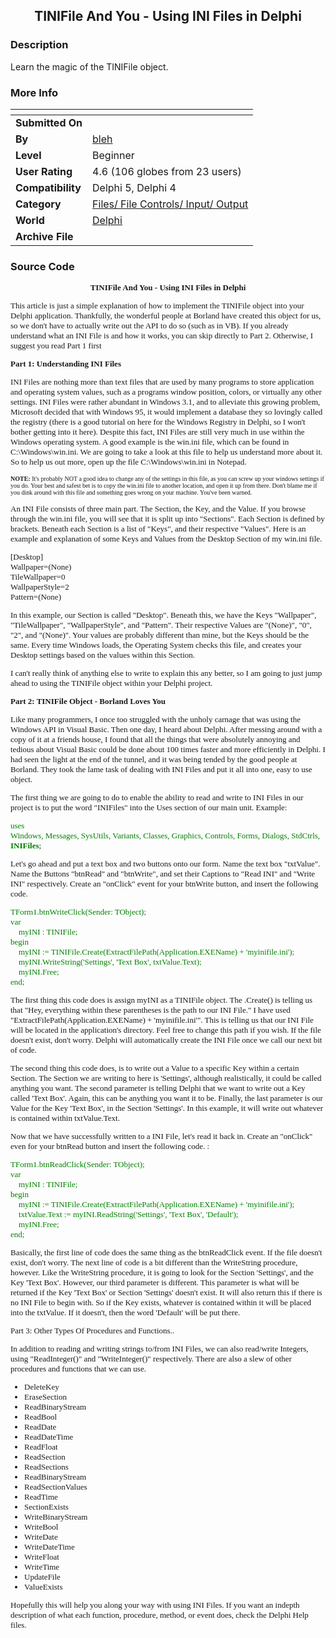 ﻿<div align="center">

## TINIFile And You \- Using INI Files in Delphi


</div>

### Description

Learn the magic of the TINIFile object.
 
### More Info
 


<span>             |<span>
---                |---
**Submitted On**   |
**By**             |[bleh](https://github.com/Planet-Source-Code/PSCIndex/blob/master/ByAuthor/bleh.md)
**Level**          |Beginner
**User Rating**    |4.6 (106 globes from 23 users)
**Compatibility**  |Delphi 5, Delphi 4
**Category**       |[Files/ File Controls/ Input/ Output](https://github.com/Planet-Source-Code/PSCIndex/blob/master/ByCategory/files-file-controls-input-output__7-3.md)
**World**          |[Delphi](https://github.com/Planet-Source-Code/PSCIndex/blob/master/ByWorld/delphi.md)
**Archive File**   |[](https://github.com/Planet-Source-Code/bleh-tinifile-and-you-using-ini-files-in-delphi__7-568/archive/master.zip)





### Source Code

<font face="Verdana" size="2">
<div align="center"><b>TINIFile And You - Using INI Files in Delphi</b></div>
<p>This article is just a simple explanation of how to implement
the TINIFile object into your Delphi application. Thankfully, the
wonderful people at Borland have created this object for us,
so we don't have to actually write out the API to do so (such
as in VB). If you already understand what an INI File is and how it works,
you can skip directly to Part 2. Otherwise, I suggest you read Part 1 first</p>
<b>Part 1: Understanding INI Files</b>
<p>INI Files are nothing more than text files that
are used by many programs to store application and operating
system values, such as a programs window position, colors, or virtually
any other settings. INI Files were rather abundant in Windows 3.1, and
to alleviate this growing problem, Microsoft decided that with Windows
95, it would implement a database they so lovingly called the registry (there
is a good tutorial on here for the Windows Registry in Delphi, so I won't
bother getting into it here). Despite this fact, INI Files are still very
much in use within the Windows operating system. A good example is the
win.ini file, which can be found in C:\Windows\win.ini. We are going to take
a look at this file to help us understand more about it. So to help us out
more, open up the file C:\Windows\win.ini in Notepad.</p>
<font size="1">
<b>NOTE:</b> It's probably NOT a good idea to change any of the settings in this
file, as you can screw up your windows settings if you do. Your best and safest
bet is to copy the win.ini file to another location, and open it up from there.
Don't blame me if you dink around with this file and something goes wrong on your
machine. You've been warned.
</font>
<p>An INI File consists of three main part. The Section, the Key, and the Value.
If you browse through the win.ini file, you will see that it is split up into
"Sections". Each Section is defined by brackets. Beneath each Section is a list
of "Keys", and their respective "Values". Here is an example and explanation of
some Keys and Values from the Desktop Section of my win.ini file.</p>
[Desktop]<br>
Wallpaper=(None)<br>
TileWallpaper=0<br>
WallpaperStyle=2<br>
Pattern=(None)<br>
<p>In this example, our Section is called "Desktop". Beneath this, we have the
Keys "Wallpaper", "TileWallpaper", "WallpaperStyle", and "Pattern". Their respective
Values are "(None)", "0", "2", and "(None)". Your values are probably different than mine,
but the Keys should be the same. Every time Windows loads, the Operating System checks this
file, and creates your Desktop settings based on the values within this Section.</p>
<p>I can't really think of anything else to write to explain this any better, so I am
going to just jump ahead to using the TINIFile object within your Delphi project.</p>
<b>Part 2: TINIFile Object - Borland Loves You</b>
<p>Like many programmers, I once too struggled with the unholy carnage that was using the
Windows API in Visual Basic. Then one day, I heard about Delphi. After messing around with a
copy of it at a friends house, I found that all the things that were absolutely annoying and tedious about
Visual Basic could be done about 100 times faster and more efficiently in Delphi. I had seen the light at the
end of the tunnel, and it was being tended by the good people at Borland. They took the lame task of dealing with
INI Files and put it all into one, easy to use object.</p>
<p>The first thing we are going to do to enable the ability to read and write to INI Files in our
project is to put the word "INIFiles" into the Uses section of our main unit. Example:</p>
<font color="#008000">
uses <br>
Windows, Messages, SysUtils, Variants, Classes, Graphics, Controls, Forms,
Dialogs, StdCtrls,<b> INIFiles</b></font>;
<p>Let's go ahead and put a text box and two buttons onto our form. Name the text box
"txtValue". Name the Buttons "btnRead" and "btnWrite", and set their Captions to "Read INI"
and "Write INI" respectively. Create an "onClick" event for your btnWrite button, and insert the
following code.</p>
<p>
<font color="#008000">
TForm1.btnWriteClick(Sender: TObject); <br>
var<br>
&nbsp;&nbsp;&nbsp;&nbsp;myINI : TINIFile;<br>
begin <br>
&nbsp;&nbsp;&nbsp;&nbsp;myINI := TINIFile.Create(ExtractFilePath(Application.EXEName) + 'myinifile.ini');<br>
&nbsp;&nbsp;&nbsp;&nbsp;myINI.WriteString('Settings', 'Text Box', txtValue.Text);<br>
&nbsp;&nbsp;&nbsp;&nbsp;myINI.Free;<br>
end;
</font>
</p>
<p>
The first thing this code does is assign myINI as a TINIFile object. The .Create() is telling us that "Hey, everything
within these parentheses is the path to our INI File." I have used "ExtractFilePath(Application.EXEName) + 'myinifile.ini'".
This is telling us that our INI File will be located in the application's directory. Feel free to change this path if you wish.
If the file doesn't exist, don't worry. Delphi will automatically create the INI File once we call our next bit of code.</p>
<p>
The second thing this code does, is to write out a Value to a specific Key within a certain Section. The Section we are writing to
here is 'Settings', although realistically, it could be called anything you want. The second parameter is telling Delphi that
we want to write out a Key called 'Text Box'. Again, this can be anything you want it to be. Finally, the last parameter is
our Value for the Key 'Text Box', in the Section 'Settings'. In this example, it will write out whatever is contained within txtValue.Text.
</p>
<p>
Now that we have successfully written to a INI File, let's read it back in. Create an "onClick" even for your btnRead button and insert the following
code. :
</p>
<p>
<font color="#008000">
TForm1.btnReadClick(Sender: TObject); <br>
var<br>
&nbsp;&nbsp;&nbsp;&nbsp;myINI : TINIFile;<br>
begin <br>
&nbsp;&nbsp;&nbsp;&nbsp;myINI := TINIFile.Create(ExtractFilePath(Application.EXEName) + 'myinifile.ini');<br>
&nbsp;&nbsp;&nbsp;&nbsp;txtValue.Text := myINI.ReadString('Settings', 'Text Box', 'Default');<br>
&nbsp;&nbsp;&nbsp;&nbsp;myINI.Free;<br>
end;
</font>
</p>
<p>
Basically, the first line of code does the same thing as the btnReadClick event. If the file doesn't exist, don't worry.
The next line of code is a bit different than the WriteString procedure, however. Like the WriteString procedure, it is
going to look for the Section 'Settings', and the Key 'Text Box'. However, our third parameter is different. This parameter
is what will be returned if the Key 'Text Box' or Section 'Settings' doesn't exist. It will also return this if there is no
INI File to begin with. So if the Key exists, whatever is contained within it will be placed into the txtValue. If it doesn't,
then the word 'Default' will be put there.</p>
<p>Part 3: Other Types Of Procedures and Functions..</p>
In addition to reading and writing strings to/from INI Files, we can also read/write Integers, using "ReadInteger()" and "WriteInteger()" respectively.
There are also a slew of other procedures and functions that we can use. </p>
<ul>
	<li>DeleteKey</li>
	<li>EraseSection</li>
	<li>ReadBinaryStream</li>
	<li>ReadBool</li>
	<li>ReadDate</li>
	<li>ReadDateTime</li>
	<li>ReadFloat</li>
	<li>ReadSection</li>
	<li>ReadSections</li>
	<li>ReadBinaryStream</li>
	<li>ReadSectionValues</li>
	<li>ReadTime</li>
	<li>SectionExists</li>
	<li>WriteBinaryStream</li>
	<li>WriteBool</li>
	<li>WriteDate</li>
	<li>WriteDateTime</li>
	<li>WriteFloat</li>
	<li>WriteTime</li>
	<li>UpdateFile</li>
	<li>ValueExists</li>
</ul>
<p>Hopefully this will help you along your way with using INI Files. If you want an indepth description of what each
function, procedure, method, or event does, check the Delphi Help files.</p>
</font>

